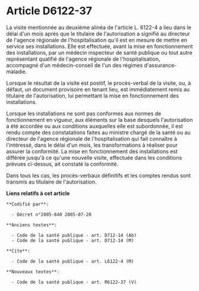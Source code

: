 # Article D6122-37

La visite mentionnée au deuxième alinéa de l'article L. 6122-4 a lieu dans le délai d'un mois après que le titulaire de
l'autorisation a signifié au directeur de l'agence régionale de l'hospitalisation qu'il est en mesure de mettre en service
ses installations. Elle est effectuée, avant la mise en fonctionnement des installations, par un médecin inspecteur de santé
publique ou tout autre représentant qualifié de l'agence régionale de l'hospitalisation, accompagné d'un médecin-conseil de
l'un des régimes d'assurance-maladie.

Lorsque le résultat de la visite est positif, le procès-verbal de la visite, ou, à défaut, un document provisoire en tenant
lieu, est immédiatement remis au titulaire de l'autorisation, lui permettant la mise en fonctionnement des installations.

Lorsque les installations ne sont pas conformes aux normes de fonctionnement en vigueur, aux éléments sur la base desquels
l'autorisation a été accordée ou aux conditions auxquelles elle est subordonnée, il est rendu compte des constatations faites
au ministre chargé de la santé ou au directeur de l'agence régionale de l'hospitalisation qui fait connaître à l'intéressé,
dans le délai d'un mois, les transformations à réaliser pour assurer la conformité. La mise en fonctionnement des
installations est différée jusqu'à ce qu'une nouvelle visite, effectuée dans les conditions prévues ci-dessus, ait constaté
la conformité.

Dans tous les cas, les procès-verbaux définitifs et les comptes rendus sont transmis au titulaire de l'autorisation.

**Liens relatifs à cet article**

	**Codifié par**:

	  - Décret n°2005-840 2005-07-20

	**Anciens textes**:

	  - Code de la santé publique - art. D712-14 (Ab)
	  - Code de la santé publique - art. D712-14 (M)

	**Cite**:

	  - Code de la santé publique - art. L6122-4 (M)

	**Nouveaux textes**:

	  - Code de la santé publique - art. R6122-37 (V)
